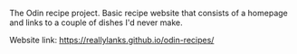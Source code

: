 The Odin recipe project. Basic recipe website that consists of a homepage and links to a couple of dishes I'd never make.

Website link: https://reallylanks.github.io/odin-recipes/
